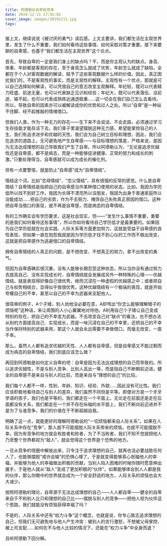 ```yaml
---
title: 阿德勒论自卑和竞争
date: 2019-12-11 17:55:02
cover_image: images/20191211.jpg
tags:
---
```

接上文，继续说说《被讨厌的勇气》读后感。上文主要讲，我们都生活在主观世界里，发生了什么不重要，我们如何看待这些事情、如何采取对策才重要。接下来要聊的自卑感，也基于“我们都生活在主观世界”这个论点。

首先，导致自卑的一定是我们身上的缺点吗？不，而是你主观认为的缺点。身高、体重、年龄都是客观的存在，至于身高怎么就成了优势，年龄怎么就成了缺陷，全都在于个人对客观数据的解读，赋予了这些客观数据什么样的价值。因此，真正困扰我们的，不是客观性的事实，而是主观性的解释。主观性有一个优点，那就是可以自己选择如何解读，可以凭借自己的意志改变主观解释。年纪轻，既可以代表精力旺盛、前途无量，也可以代表缺乏见识和经验；年纪大，既可以代表落伍、没前途、输不起，也可以代表成熟练达通透稳重……这一切全在我们自己怎么去看待。所以，导致自卑的因素亦可以被解读成你的优势和过人之处。所以“自卑”是一种站不住脚、经不起推敲的情绪借口。

但我们人类，作为一种无力的存在——生下来不会说话、不会走路，必须通过学习生存技能才能存活下去，我们骨子里渴望摆脱这种无力感，希望能掌控自己的人生，我们有追求进步和优越的天性，我们会为自己树立目标和理想，因此，我们会在追求的道路上，无可避免地产生自卑感——与目标理想的落差，严格来说，是因为无法达成理想的自己导致我们产生了自卑。所以阿德勒认为，“无论是追求优越性还是自卑感，都不是病态，而是一种能够促进健康、正常的努力和成长的刺激。”只要处理得当，自卑感就可以成为成长的催化剂。

但有一点要警惕，就是防止“自卑感”成为“自卑情结”。

情结这个词，比如“恋母情结”、“恋父情结”，具有很强的反常的感觉。什么是自卑情结？自卑情结是指把自己的自卑感当作某种借口使用的状态。比如，我因为学历低所以找不到好工作，我因为长得不漂亮所以没朋友，我因为出身于普通家庭所以没能成功……把自己的劣势，作为不去努力、掩饰自己失败真正原因的借口。这种把自卑当借口的表现，就不再是自卑感，而是病态的自卑情结。

有的工作确实会有学历要求，这是社会现实，但——“发生什么事情不重要，重要的是我们如何看待这些事情”，所以你如何看待自己学历低才是最重要的。如果因为自己学历低就在社会实践、人际关系等方面更加努力，这就是受益于自卑感的良性表现，但如果一直在抱怨我就是因为学历低才找不到心仪的工作而不做出改变，这就是把自卑感作为逃避借口的自卑情结。

拥有自卑情结的人真正的问题，是不想改变、不想真正的努力，拿不出改变的勇气。

但因为自卑感确实很沉重，没有人能够长期忍受这种状态，所以当你没有通过努力去提高自己、没有实现成长时，自卑情结就会发展成另外一种特殊的心理——优越情结。就是表现得好像自己很优秀，继而沉浸在一种虚假的优越感之中；或者把自己与权势相结合，显得似乎我很优秀。这种优越情结有一个极端的表现，就是开始夸耀自己的不幸，甚至以自己的不幸为武器来支配他人。

很简单的例子，A个子矮，别人劝他没必要在意，A却甩出“你怎么能够理解矮子的烦恼呢”这种话，来让周围的人小心翼翼地对待他。A利用自己个子矮让自己变成特别的存在，把自己的不幸变为武器。不去改变自己对“缺点”的看法，也不想办法从别的方面提高自己、实现成长，而是一味沉浸在自己的不幸里，还把自己的不幸当作保持特别的武器来用，那这个人就会永远需要不幸做借口，而毫无改变，一直不幸。

那么，虽然人人都有追求优越的天性、人人都有自卑感，但是自卑感又不能过剩而成为病态的自卑情结，我们到底应该怎么做？

再回到阿德勒是如何定义自卑的吧：自卑是因为无法达成理想的自己而导致的。所以追求优越性，不是与别人竞争、比别人高出一等，而是指自己不断朝前迈进。健全的自卑感不是来自与别人的比较，而是来自与“理想的自己”的比较。

我们每个人都不一样，性别、年龄、知识、经验、外貌……因此没有可比性。我们应该积极地看待自己与别人的差异，我们虽然不同但是平等。即便对方是一个牙牙学语的孩子，我们也是平等的，我们都走在一个平面上。无论走在前面还是走在后面都没有关系，我们都走在一个并不存在纵轴的水平面上，我们不断向前迈进并不是为了与谁竞争，我们的价值在于不断超越自我。

明确了这一点，就能更好的理解阿德勒说的“一切烦恼都来自人际关系”。如果在人际关系中存在“竞争”，那人就不可能摆脱人际关系带来的烦恼，也就不可能摆脱不幸。因为有竞争的地方就会有胜者和败者，为了不当败者，我们不知不觉就把他人乃至整个世界都视为“敌人”，就会觉得这个世界是个恐怖的地方。

一旦从竞争的怪圈中解放出来，只专注于追求理想的自己，就再也没必要战胜任何人了，也能够摆脱“或许会输”的恐惧心理了。于是就变得能够真心祝福他人的幸福，并能够为他人的幸福做出积极的贡献，当别人陷入困难的时候你随时愿意伸出援手，于是他人就从“敌人”变成了更加积极的“伙伴”。如果能够体会到人人都是我的伙伴，那么你眼中的世界就会成为一个安全舒适的地方，人际关系的烦恼也会大大减少。

按照阿德勒的理论，自卑源于无法达成理想的自己——人人都自卑——健全的自卑来自于不和别人比只和理想的自己比——摆脱与别人的竞争——把他人视为伙伴这个思路，我们就能没有烦恼获得幸福了吗？

不是的，人际关系中还有“权力斗争”这个概念，也就是说，你专心致志追求理想的自己，但我们无可避免地与他人产生冲突：被别人的言行激怒，不想被父母掌控、被上司支配……如何在不与他人比较的情况下，还能在“权力斗争”中全身而退？

且听阿德勒下回分解。